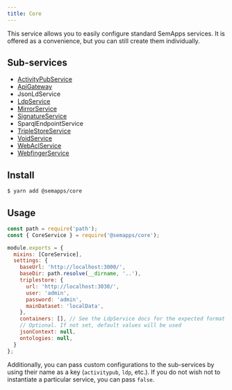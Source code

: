 ```yaml
---
title: Core
---
```


This service allows you to easily configure standard SemApps services. It is offered as a convenience, but you can still create them individually.

## Sub-services

- [ActivityPubService](activitypub/index.md)
- [ApiGateway](https://moleculer.services/docs/0.14/moleculer-web.html)
- JsonLdService
- [LdpService](ldp/index.md)
- [MirrorService](mirror.md)
- [SignatureService](signature.md)
- SparqlEndpointService
- [TripleStoreService](triplestore/index.md)
- [VoidService](void.md)
- [WebAclService](webacl/index.md)
- [WebfingerService](webfinger.md)

## Install

```bash
$ yarn add @semapps/core
```

## Usage

```js
const path = require('path');
const { CoreService } = require('@semapps/core');

module.exports = {
  mixins: [CoreService],
  settings: {
    baseUrl: 'http://localhost:3000/',
    baseDir: path.resolve(__dirname, '..'),
    triplestore: {
      url: 'http://localhost:3030/',
      user: 'admin',
      password: 'admin',
      mainDataset: 'localData',
    },
    containers: [], // See the LdpService docs for the expected format
    // Optional. If not set, default values will be used
    jsonContext: null,
    ontologies: null,
  }
};
```

Additionally, you can pass custom configurations to the sub-services by using their name as a key (`activitypub`, `ldp`, etc.). 
If you do not wish not to instantiate a particular service, you can pass `false`.
